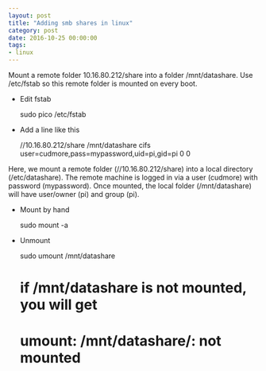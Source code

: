 ```yaml
---
layout: post
title: "Adding smb shares in linux"
category: post
date: 2016-10-25 00:00:00
tags:
- linux
---
```


Mount a remote folder 10.16.80.212/share into a folder /mnt/datashare. Use /etc/fstab so this remote folder is mounted on every boot.

- Edit fstab

    sudo pico /etc/fstab

- Add a line like this

    //10.16.80.212/share    /mnt/datashare  cifs    user=cudmore,pass=mypassword,uid=pi,gid=pi        0       0

Here, we mount a remote folder (//10.16.80.212/share) into a local directory (/etc/datashare). The remote machine is logged in via a user (cudmore) with password (mypassword). Once mounted, the local folder (/mnt/datashare) will have user/owner (pi) and group (pi).


- Mount by hand

    sudo mount -a
    
- Unmount

    sudo umount /mnt/datashare

	# if /mnt/datashare is not mounted, you will get
	# umount: /mnt/datashare/: not mounted
	

    
